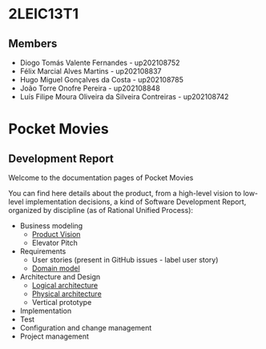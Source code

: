 # 2LEIC13T1

## Members
- Diogo Tomás Valente Fernandes - up202108752
- Félix Marcial Alves Martins - up202108837
- Hugo Miguel Gonçalves da Costa - up202108785
- João Torre Onofre Pereira - up202108848
- Luís Filipe Moura Oliveira da Silveira Contreiras - up202108742

# Pocket Movies
## Development Report
Welcome to the documentation pages of Pocket Movies

You can find here details about the product, from a high-level vision to low-level implementation decisions, a kind of Software Development Report, organized by discipline (as of Rational Unified Process):
- Business modeling
    * [Product Vision](docs/ProductVision.md)
    * Elevator Pitch
- Requirements
    * User stories (present in GitHub issues - label user story)
    * [Domain model](docs/requirements.md)
- Architecture and Design
    * [Logical architecture](docs/ArchitectureAndDesign.md)
    * [Physical architecture](docs/ArchitectureAndDesign.md)
    * Vertical prototype
- Implementation
- Test
- Configuration and change management
- Project management
